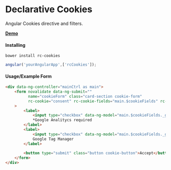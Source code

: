Declarative Cookies
=================

Angular Cookies directive and filters.

**[Demo][]**

<h4>Installing</h4>

```
bower install rc-cookies
```

```javascript
angular('yourAngularApp',['rcCookies']);
```

<h4>Usage/Example Form</h4>

```html
<div data-ng-controller="mainCtrl as main">
    <form novalidate data-ng-submit="" 
          name="cookieForm" class="card-section cookie-form" 
          rc-cookie="consent" rc-cookie-fields="main.$cookieFields" rc-cookie-days="2"
    >
        <label>
            <input type="checkbox" data-ng-model="main.$cookieFields._ga" class="cookie-field" required>
            *Google Analitycs required
        </label>
        <label>
            <input type="checkbox" data-ng-model="main.$cookieFields._gtm" class="cookie-field">
            Google Tag Manager
        </label>
    
        <button type="submit" class="button cookie-button">Accept</button>
    </form>
</div>
```

[Demo]: http://redcastor.github.io/rc-cookies/